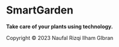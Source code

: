 # SmartGarden
**Take care of your plants using technology.**

Copyright © 2023 Naufal Rizqi Ilham GIbran
